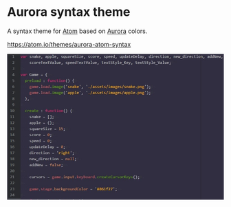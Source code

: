 # Aurora syntax theme

A syntax theme for [Atom](atom.io) based on [Aurora](https://en.wikipedia.org/wiki/Aurora) colors.

https://atom.io/themes/aurora-atom-syntax

![A screenshot of your theme](https://raw.githubusercontent.com/amitmerchant1990/aurora-syntax/master/aurora-syntax.JPG)
